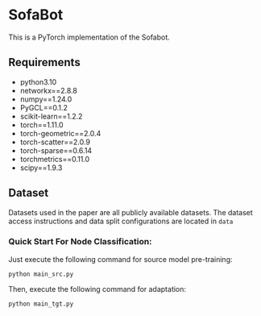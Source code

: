 # SofaBot
This is a PyTorch implementation of the Sofabot.

## Requirements
* python3.10
* networkx==2.8.8 
* numpy==1.24.0 
* PyGCL==0.1.2 
* scikit-learn==1.2.2 
* torch==1.11.0 
* torch-geometric==2.0.4 
* torch-scatter==2.0.9 
* torch-sparse==0.6.14 
* torchmetrics==0.11.0
* scipy==1.9.3


## Dataset 
Datasets used in the paper are all publicly available datasets. The dataset access instructions and data split configurations are located in `data`

### Quick Start For Node Classification:
Just execute the following command for source model pre-training:
```
python main_src.py
```
Then, execute the following command for adaptation:
```
python main_tgt.py
```
